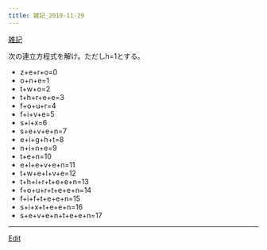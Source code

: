 ```yaml
---
title: 雑記_2010-11-29
---
```

[雑記](/雑記)

次の連立方程式を解け。ただしh=1とする。

* z+e+r+o=0
* o+n+e=1
* t+w+o=2
* t+h+r+e+e=3
* f+o+u+r=4
* f+i+v+e=5
* s+i+x=6
* s+e+v+e+n=7
* e+i+g+h+t=8
* n+i+n+e=9
* t+e+n=10
* e+l+e+v+e+n=11
* t+w+e+l+v+e=12
* t+h+i+r+t+e+e+n=13
* f+o+u+r+t+e+e+n=14
* f+i+f+t+e+e+n=15
* s+i+x+t+e+e+n=16
* s+e+v+e+n+t+e+e+n=17
<!--  -->
----

[Edit](https://github.com/vitroid/vitroid.github.io/edit/master/MD/雑記_2010-11-29.md)

